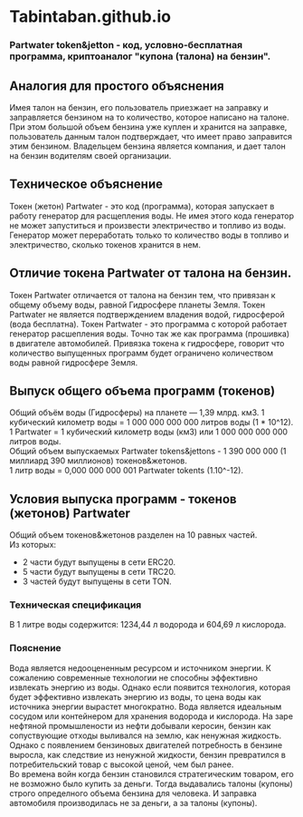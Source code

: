 # Tabintaban.github.io
### Partwater token&jetton - код, условно-бесплатная программа, криптоаналог "купона (талона) на бензин".

## Аналогия для простого объяснения
Имея талон на бензин, его пользователь приезжает на заправку и заправляется бензином на то количество, которое написано на талоне.
При этом большой объем бензина уже куплен и хранится на заправке, пользователь данным талон подтверждает, что имеет право заправится этим бензином.
Владельцем бензина является компания, и дает талон на бензин водителям своей организации.

## Техническое объяснение
Токен (жетон) Partwater - это код (программа), которая запускает в работу генератор для расщепления воды. Не имея этого кода генератор не может запуститься и произвести электричество и топливо из воды. Генератор может переработать только то количество воды в топливо и электричество, сколько токенов хранится в нем.

## Отличие токена Partwater от талона на бензин.
Токен Partwater отличается от талона на бензин тем, что привязан к общему объему воды, равной Гидросфере планеты Земля.
Токен Partwater не является подтверждением владения водой, гидросферой (вода бесплатна).
Токен Partwater - это программа с которой работает генератор расшепления воды. Точно так же как программа (прошивка) в двигателе автомобилей.
Привязка токена к гидросфере, говорит что количество выпущенных программ будет ограничено количеством воды равной гидросфере Земля.

## Выпуск общего объема программ (токенов)
Общий объём воды (Гидросферы) на планете —  1,39 млрд. км3.
1 кубический километр воды = 1 000 000 000 000 литров воды (1 * 10^12).  
1 Partwater = 1 кубический километр воды (км3) или 1 000 000 000 000 литров воды.  
Общий объем выпускаемых Partwater tokens&jettons - 1 390 000 000 (1 миллиард 390 миллионов) токенов&жетонов.  
1 литр воды = 0,000 000 000 001 Partwater tokents (1.10^-12).  

## Условия выпуска программ - токенов (жетонов) Partwater
Общий объем токенов&жетонов разделен на 10 равных частей.  
Из которых:  
- 2 части будут выпущены в сети ERC20.
- 5 части будут выпущены в сети TRC20.
- 3 частей будут выпущены в сети TON.  


### Техническая спецификация  
В 1 литре воды содержится: 1234,44 л водорода и 604,69 л кислорода.  


### Пояснение  
Вода является недооцененным ресурсом и источником энергии. К сожалению современные технологии не способны эффективно извлекать энергию из воды.
Однако если появится технология, которая будет эффективно извлекать энергию из воды, то цена воды как источника энергии вырастет многократно.
Вода является идеальным сосудом или контейнером для хранения водорода и кислорода.
На заре нефтяной промышлености из нефти добывали керосин, бензин как сопуствующие отходы выливался на землю, как ненужная жидкость.
Однако с появлением бензиновых двигателей потребность в бензине выросла, как следствие из ненужной жидкости, бензин превратился в потребительский товар с высокой ценой, чем был ранее.    
Во времена войн когда бензин становился стратегическим товаром, его не возможно было купить за деньги.
Тогда выдавались талоны (купоны) строго определного объема бензина для человека. И заправка автомобиля производилась не за деньги, а за талоны (купоны). 
  

